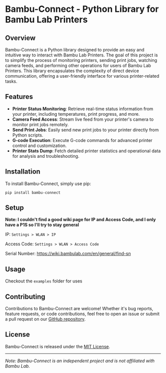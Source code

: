 # Bambu-Connect - Python Library for Bambu Lab Printers

## Overview
Bambu-Connect is a Python library designed to provide an easy and intuitive way to interact with Bambu Lab Printers. The goal of this project is to simplify the process of monitoring printers, sending print jobs, watching camera feeds, and performing other operations for users of Bambu Lab Printers. This library encapsulates the complexity of direct device communication, offering a user-friendly interface for various printer-related tasks.

## Features
- **Printer Status Monitoring**: Retrieve real-time status information from your printer, including temperatures, print progress, and more.
- **Camera Feed Access**: Stream live feed from your printer's camera to monitor print jobs remotely.
- **Send Print Jobs**: Easily send new print jobs to your printer directly from Python scripts.
- **G-code Execution**: Execute G-code commands for advanced printer control and customization.
- **Printer Stats Dump**: Fetch detailed printer statistics and operational data for analysis and troubleshooting.

## Installation
To install Bambu-Connect, simply use pip:
```
pip install bambu-connect
```

## Setup
**Note: I couldn't find a good wiki page for IP and Access Code, and I only have a P1S so I'll try to stay general**

IP: `Settings > WLAN > IP`

Access Code: `Settings > WLAN > Access Code`

Serial Number:  https://wiki.bambulab.com/en/general/find-sn

## Usage

Checkout the `examples` folder for uses


## Contributing
Contributions to Bambu-Connect are welcome! Whether it's bug reports, feature requests, or code contributions, feel free to open an issue or submit a pull request on our [GitHub repository](https://github.com/your-github/bambupy).

## License
Bambu-Connect is released under the [MIT License](https://opensource.org/licenses/MIT).

---

*Note: Bambu-Connect is an independent project and is not affiliated with Bambu Lab.*

